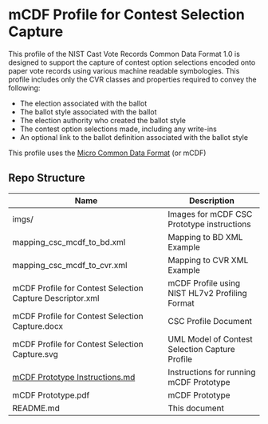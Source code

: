 # mCDF Profile for Contest Selection Capture

This profile of the NIST Cast Vote Records Common Data Format 1.0 is designed to support the capture of contest option selections encoded onto paper vote records using various machine readable symbologies. This profile includes only the CVR classes and properties required to convey the following:

-	The election associated with the ballot
-	The ballot style associated with the ballot
-	The election authority who created the ballot style
-	The contest option selections made, including any write-ins
-	An optional link to the ballot definition associated with the ballot style

This profile uses the [Micro Common Data Format](https://github.com/usnistgov/mcdf) (or mCDF)

## Repo Structure

| Name                                                      | Description                                    |
|-----------------------------------------------------------|------------------------------------------------|
| imgs/                                                     | Images for mCDF CSC Prototype instructions     |
| mapping_csc_mcdf_to_bd.xml                                | Mapping to BD XML Example                      |
| mapping_csc_mcdf_to_cvr.xml                               | Mapping to CVR XML Example                     |
| mCDF Profile for Contest Selection Capture Descriptor.xml | mCDF Profile using NIST HL7v2 Profiling Format |
| mCDF Profile for Contest Selection Capture.docx           | CSC Profile Document                           |
| mCDF Profile for Contest Selection Capture.svg            | UML Model of Contest Selection Capture Profile |
| [mCDF Prototype Instructions.md](./mCDF%20Prototype%20Instructions.md)                            | Instructions for running mCDF Prototype        |
| mCDF Prototype.pdf                                        | mCDF Prototype                                 |
| README.md                                                 | This document                                  |
